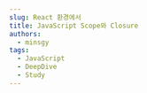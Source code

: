 ```yaml
---
slug: React 환경에서
title: JavaScript Scope와 Closure
authors:
  - minsgy
tags:
  - JavaScript
  - DeepDive
  - Study
---
```

